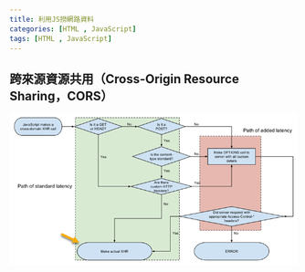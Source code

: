 ```yaml
---
title: 利用JS撈網路資料
categories: [HTML , JavaScript]
tags: [HTML , JavaScript]
---
```


## 跨來源資源共用（Cross-Origin Resource Sharing，CORS）

![檢查流程](./%E5%88%A9%E7%94%A8JS%E6%92%88%E7%B6%B2%E8%B7%AF%E8%B3%87%E6%96%99/CORS.png)